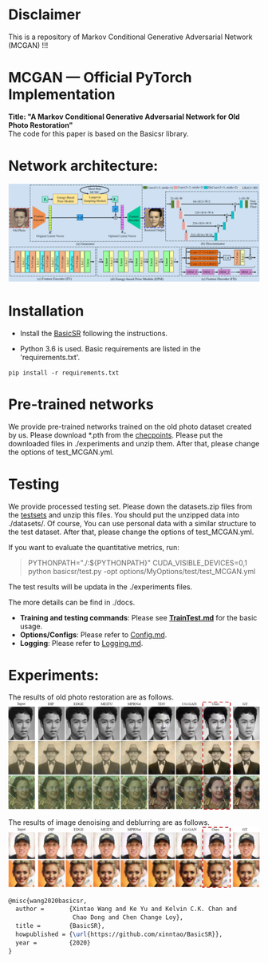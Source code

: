 # Disclaimer
This is a repository of Markov Conditional Generative Adversarial Network (MCGAN) !!!

# MCGAN — Official PyTorch Implementation
**Title: "A Markov Conditional Generative Adversarial Network for Old Photo Restoration"**  
The code for this paper is based on the Basicsr library. 

# Network architecture:
![network.png](https://github.com/TJU-EECS/MC-GAN/blob/main/assert/network.jpg)


# Installation

* Install the [BasicSR](https://github.com/XPixelGroup/BasicSR) following the instructions.

* Python 3.6 is used. Basic requirements are listed in the 'requirements.txt'.

```
pip install -r requirements.txt
```

# Pre-trained networks
We provide pre-trained networks trained on the old photo dataset created by us. Please download *.pth from the [checpoints](https://drive.google.com/drive/u/0/folders/1mWnaoIHDgj_sXwByH9sxUAoS3jxCk_uA). Please put the downloaded files in ./experiments and unzip them. After that, please change the options of test_MCGAN.yml.
 
# Testing
We provide processed testing set. Please down the datasets.zip files from the [testsets](https://drive.google.com/drive/u/0/folders/1mWnaoIHDgj_sXwByH9sxUAoS3jxCk_uA) and unzip this files. You should put the unzipped data into ./datasets/. 
Of course, You can use personal data with a similar structure to the test dataset. After that, please change the options of test_MCGAN.yml.

If you want to evaluate the quantitative metrics, run:  
> PYTHONPATH="./:${PYTHONPATH}" CUDA_VISIBLE_DEVICES=0,1 python basicsr/test.py -opt options/MyOptions/test/test_MCGAN.yml

The test results will be updata in the ./experiments files.  

The more details can be find in ./docs.

- **Training and testing commands**: Please see **[TrainTest.md](docs/TrainTest.md)** for the basic usage.
- **Options/Configs**: Please refer to [Config.md](docs/Config.md).
- **Logging**: Please refer to [Logging.md](docs/Logging.md).

# Experiments:
The results of old photo restoration are as follows.
![results.jpg](https://github.com/TJU-EECS/MC-GAN/blob/main/assert/result.jpg)

The results of image denoising and deblurring are as follows.
![results.jpg](https://github.com/TJU-EECS/MC-GAN/blob/main/assert/result1.jpg)

``` latex
@misc{wang2020basicsr,
  author =       {Xintao Wang and Ke Yu and Kelvin C.K. Chan and
                  Chao Dong and Chen Change Loy},
  title =        {BasicSR},
  howpublished = {\url{https://github.com/xinntao/BasicSR}},
  year =         {2020}
}
```
